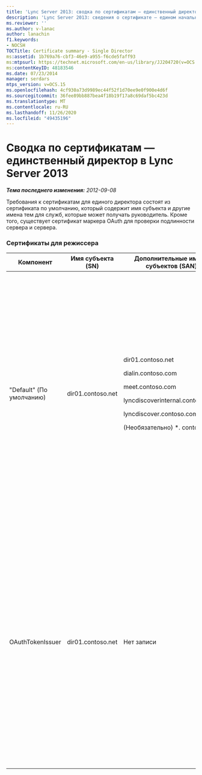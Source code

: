```yaml
---
title: 'Lync Server 2013: сводка по сертификатам — единственный директор'
description: 'Lync Server 2013: сведения о сертификате — едином начальнике.'
ms.reviewer: ''
ms.author: v-lanac
author: lanachin
f1.keywords:
- NOCSH
TOCTitle: Certificate summary - Single Director
ms:assetid: 1b769a76-cbf3-46e9-a955-f6cde5faff93
ms:mtpsurl: https://technet.microsoft.com/en-us/library/JJ204720(v=OCS.15)
ms:contentKeyID: 48183546
ms.date: 07/23/2014
manager: serdars
mtps_version: v=OCS.15
ms.openlocfilehash: 4cf930a73d9989ec44f52f1d70ee9e0f900e4d6f
ms.sourcegitcommit: 36fee89bb887bea4f18b19f17a8c69daf5bc423d
ms.translationtype: MT
ms.contentlocale: ru-RU
ms.lasthandoff: 11/26/2020
ms.locfileid: "49435196"
---
```

# <a name="certificate-summary---single-director-in-lync-server-2013"></a>Сводка по сертификатам — единственный директор в Lync Server 2013

<div data-xmlns="http://www.w3.org/1999/xhtml">

<div class="topic" data-xmlns="http://www.w3.org/1999/xhtml" data-msxsl="urn:schemas-microsoft-com:xslt" data-cs="https://msdn.microsoft.com/">

<div data-asp="https://msdn2.microsoft.com/asp">



</div>

<div id="mainSection">

<div id="mainBody">

<span> </span>

_**Тема последнего изменения:** 2012-09-08_

Требования к сертификатам для единого директора состоят из сертификата по умолчанию, который содержит имя субъекта и другие имена тем для служб, которые может получать руководитель. Кроме того, существует сертификат маркера OAuth для проверки подлинности сервера и сервера.

### <a name="certificates-for-director"></a>Сертификаты для режиссера

<table>
<colgroup>
<col style="width: 25%" />
<col style="width: 25%" />
<col style="width: 25%" />
<col style="width: 25%" />
</colgroup>
<thead>
<tr class="header">
<th>Компонент</th>
<th>Имя субъекта (SN)</th>
<th>Дополнительные имена субъектов (SAN)</th>
<th>Комментарии</th>
</tr>
</thead>
<tbody>
<tr class="odd">
<td><p>"Default" (По умолчанию)</p></td>
<td><p>dir01.contoso.net</p></td>
<td><p>dir01.contoso.net</p>
<p>dialin.contoso.com</p>
<p>meet.contoso.com</p>
<p>lyncdiscoverinternal.contoso.com</p>
<p>lyncdiscover.contoso.com</p>
<p>(Необязательно) *. contoso.com</p></td>
<td><p>Сертификаты в службе каталогов могут запрашиваться либо с помощью внутреннего управляемого центра сертификации (ЦС), либо из общедоступного центра сертификации.</p>
<p>Режиссер отвечает на запросы на обратных прокси-серверах периметра или пограничного сервера. Внутренние клиенты не будут использовать режиссер.</p>
<p>Или подстановочный знак для простых URL-адресов</p></td>
</tr>
<tr class="even">
<td><p>OAuthTokenIssuer</p></td>
<td><p>dir01.contoso.net</p></td>
<td><p>Нет записи</p></td>
<td><div>

> [!IMPORTANT]  
> Обратите внимание, что минимальная длина ключа составляет 1024, но вы можете получить предупреждение о том, что минимальная рекомендуемая длина ключа составляет 2048 бит.


</div>
<p>Сертификат OAuthTokenIssuer является однозначным сертификатом для серверов с проверкой подлинности в крупномасштабной среде и может запрашиваться из внутреннего или общедоступного ЦС. Требуется сертификат.</p></td>
</tr>
</tbody>
</table>


</div>

<span> </span>

</div>

</div>

</div>

